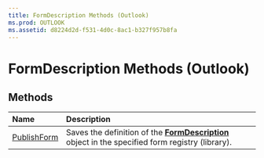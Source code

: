 ```yaml
---
title: FormDescription Methods (Outlook)
ms.prod: OUTLOOK
ms.assetid: d8224d2d-f531-4d0c-8ac1-b327f957b8fa
---
```



# FormDescription Methods (Outlook)

## Methods



|**Name**|**Description**|
|:-----|:-----|
|[PublishForm](formdescription-publishform-method-outlook.md)|Saves the definition of the  **[FormDescription](formdescription-object-outlook.md)** object in the specified form registry (library).|

